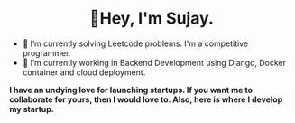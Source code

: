 <h1 align="center">👋Hey, I'm Sujay.</h1>


          

- 🔭 I’m currently solving Leetcode problems. I'm a competitive programmer.
- 🌱 I’m currently working in  Backend Development using Django, Docker container and cloud deployment.

 **I have an undying love for launching startups. If you want me to collaborate for yours, then I would love to.
    Also, here is where I develop my startup.**
    



     





                                                                                               
                                                                                                        



